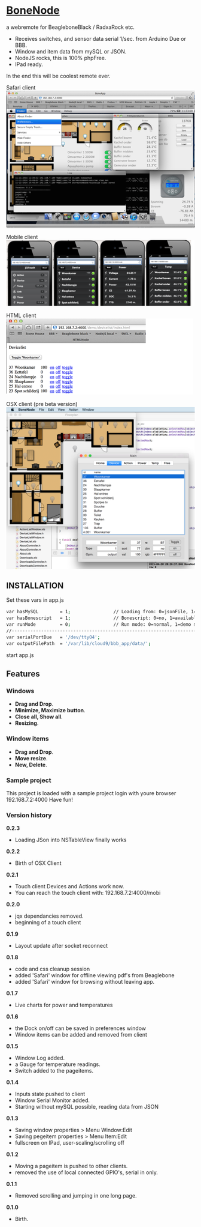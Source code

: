 # [BoneNode](http://georgeosddev.github.com/markdown-edit)

a webremote for BeagleboneBlack / RadxaRock etc.
* Receives switches, and sensor data serial 1/sec. from Arduino Due or BBB.
* Window and item data from mySQL or JSON.
* NodeJS rocks, this is 100% phpFree.
* IPad ready.

In the end this will be coolest remote ever.<br>

Safari client 
[![Screen Shot](https://raw.githubusercontent.com/netbox123/boneNode/master/Screenshots/Screenshot2.png)](https://github.com/netbox123/boneNode/blob/master/Screenshots/Screenshot2.png)

Mobile client
[![Screen Shot](https://raw.githubusercontent.com/netbox123/boneNode/master/Screenshots/ScreenshotMobi.png)](https://github.com/netbox123/boneNode/blob/master/Screenshots/ScreenshotMobi.png)

HTML client<br>
[![Screen Shot](https://raw.githubusercontent.com/netbox123/boneNode/master/Screenshots/ScreenshotHtml.png)](https://github.com/netbox123/boneNode/blob/master/Screenshots/ScreenshotHtml.png)

OSX client (pre beta version)<br>
[![Screen Shot](https://raw.githubusercontent.com/netbox123/boneNode/master/Screenshots/Screenshot7.png)](https://github.com/netbox123/boneNode/blob/master/Screenshots/Screenshot7.png)
## INSTALLATION

Set these vars in app.js
```bash
var hasMySQL        = 1;                // Loading from: 0=jsonFile, 1=MySQL 
var hasBonescript   = 1;                // Bonescript: 0=no, 1=available
var runMode         = 0;                // Run mode: 0=normal, 1=demo mode
//----------------------------------------------------------------------------//
var serialPortDue   = '/dev/ttyO4';
var outputFilePath  = '/var/lib/cloud9/bbb_app/data/';
```
start app.js

## Features

### Windows
* **Drag and Drop**.
* **Minimize, Maximize button**.
* **Close all, Show all**.
* **Resizing**.

### Window items
* **Drag and Drop**.
* **Move resize**.
* **New, Delete**.

### Sample project
This project is loaded with a sample project
login with youre browser 192.168.7.2:4000
Have fun!

### Version history

**0.2.3**
- Loading JSon into NSTableView finally works

**0.2.2**
- Birth of OSX Client

**0.2.1**
- Touch client Devices and Actions work now.
- You can reach the touch client with: 192.168.7.2:4000/mobi

**0.2.0**
- jqx dependancies removed.
- beginning of a touch client

**0.1.9**
- Layout update after socket reconnect

**0.1.8**
- code and css cleanup session 
- added 'Safari' window for offline viewing pdf's from Beaglebone
- added 'Safari' window for browsing without leaving app.

**0.1.7**
- Live charts for power and temperatures

**0.1.6**
- the Dock on/off can be saved in preferences window
- Window items can be added and removed from client

**0.1.5**
- Window Log added.
- a Gauge for temperature readings.
- Switch added to the pageitems.

**0.1.4**
- Inputs state pushed to client
- Window Serial Monitor added.
- Starting without mySQL possible, reading data from JSON

**0.1.3**
- Saving window properties > Menu Window:Edit   
- Saving pegeitem properties > Menu Item:Edit  
- fullscreen on IPad, user-scaling/scrolling off

**0.1.2**
- Moving a pageitem is pushed to other clients.
- removed the use of local connected GPIO's, serial in only. 

**0.1.1**
- Removed scrolling and jumping in one long page.

**0.1.0**
- Birth.
